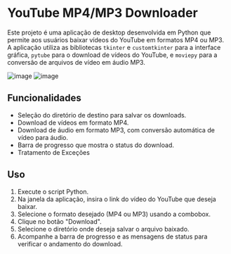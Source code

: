 # YouTube MP4/MP3 Downloader

Este projeto é uma aplicação de desktop desenvolvida em Python que permite aos usuários baixar vídeos do YouTube em formatos MP4 ou MP3. A aplicação utiliza as bibliotecas `tkinter` e `customtkinter` para a interface gráfica, `pytube` para o download de vídeos do YouTube, e `moviepy` para a conversão de arquivos de vídeo em áudio MP3.

![image](https://github.com/LMolinaro01/YouTube-Downloader/assets/126402616/2b691852-f979-4c57-a301-eed0c97eb415)
![image](https://github.com/LMolinaro01/YouTube-Downloader/assets/126402616/701d1749-f67f-4f52-9168-0f0bde989194)


## Funcionalidades

- Seleção do diretório de destino para salvar os downloads.
- Download de vídeos em formato MP4.
- Download de áudio em formato MP3, com conversão automática de vídeo para áudio.
- Barra de progresso que mostra o status do download.
- Tratamento de Exceções

## Uso

1. Execute o script Python.
2. Na janela da aplicação, insira o link do vídeo do YouTube que deseja baixar.
3. Selecione o formato desejado (MP4 ou MP3) usando a combobox.
4. Clique no botão "Download".
5. Selecione o diretório onde deseja salvar o arquivo baixado.
6. Acompanhe a barra de progresso e as mensagens de status para verificar o andamento do download.

